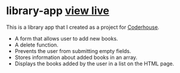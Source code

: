 # library-app [view live]()

This is a library app that I created as a project for [Coderhouse](https://www.coderhouse.com.pe/).

- A form that allows user to add new books.
- A delete function.
- Prevents the user from submitting empty fields.
- Stores information about added books in an array.
- Displays the books added by the user in a list on the HTML page.
